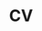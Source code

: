 ---
layout: cv
permalink: /cv/
title: CV
nav: true
nav_order: 5
permalink: /assets/pdf/DavidSerranoLozano_CV.pdf
cv_pdf: DavidSerranoLozano_CV.pdf
description:
toc:
  sidebar: left
---